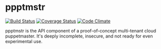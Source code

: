ppptmstr
========
[![Build Status](https://travis-ci.org/danieldreier/ppptmstr.svg?branch=master)](https://travis-ci.org/danieldreier/ppptmstr) [![Coverage Status](https://coveralls.io/repos/danieldreier/ppptmstr/badge.png?branch=master)](https://coveralls.io/r/danieldreier/ppptmstr?branch=master) [![Code Climate](https://codeclimate.com/github/danieldreier/ppptmstr/badges/gpa.svg)](https://codeclimate.com/github/danieldreier/ppptmstr)

ppptmstr is the API component of a proof-of-concept multi-tenant cloud puppetmaster. It's deeply incomplete, insecure, and not ready for even experimental use. 
